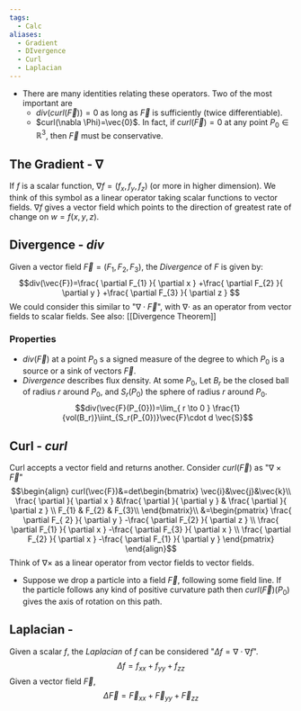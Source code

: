 ```yaml
---
tags:
  - Calc
aliases:
  - Gradient
  - DIvergence
  - Curl
  - Laplacian
---
```

- There are many identities relating these operators. Two of the most important are
    - $div(curl(\vec{F}))=0$ as long as $\vec{F}$ is sufficiently (twice differentiable).
    - $curl(\nabla \Phi)=\vec{0}$. In fact, if $curl(\vec{F})=0$ at any point $P_{0}\in\mathbb{R}^{3}$, then $\vec{F}$ must be conservative.
## The Gradient - $\nabla$
If $f$ is a scalar function, $\nabla f=(f_x, f_y, f_z)$ (or more in higher dimension).
We think of this symbol as a linear operator taking scalar functions to vector fields.
$\nabla f$ gives a vector field which points to the direction of greatest rate of change on $w=f(x,y,z)$.
## Divergence - $div$
Given a vector field $\vec{F}= (F_{1},F_{2},F_{3}),$ the *Divergence* of $F$ is given by:
$$div(\vec{F})=\frac{ \partial F_{1} }{ \partial x } +\frac{ \partial F_{2} }{ \partial y } +\frac{ \partial F_{3} }{ \partial z } $$
We could consider this similar to "$\nabla \cdot \vec{F}$", with $\nabla\cdot$ as an operator from vector fields to scalar fields.
See also: [[Divergence Theorem]]
### Properties
- $div(\vec{F})$ at a point $P_{0}$ s a signed measure of the degree to which $P_{0}$ is a source or a sink of vectors $\vec{F}$. 
- *Divergence* describes flux density. At some $P_{0}$, Let $B_r$ be the closed ball of radius $r$ around $P_{0}$, and $S_r(P_{0})$ the sphere of radius $r$ around $P_{0}$.
$$div(\vec{F}(P_{0}))=\lim_{ r \to 0 } \frac{1}{vol(B_r)}\iint_{S_r(P_{0})}\vec{F}\cdot d \vec{S}$$
## Curl - $curl$
Curl accepts a vector field and returns another. Consider $curl(\vec{F})$ as "$\nabla \times \vec{F}$"
$$\begin{align}
curl(\vec{F})&=det\begin{bmatrix}
\vec{i}&\vec{j}&\vec{k}\\ 
\frac{ \partial  }{ \partial x } &\frac{ \partial  }{ \partial y } & \frac{ \partial  }{ \partial z }  \\
F_{1} & F_{2} & F_{3}\\
\end{bmatrix}\\
&=\begin{pmatrix}
\frac{ \partial F_{  2} }{ \partial y } -\frac{ \partial F_{2} }{ \partial z }  \\
\frac{ \partial F_{1} }{ \partial x } -\frac{ \partial F_{3} }{ \partial x }  \\
\frac{ \partial F_{2} }{ \partial x } -\frac{ \partial F_{1} }{ \partial y } 
\end{pmatrix}
\end{align}$$
Think of $\nabla \times$ as a linear operator from vector fields to vector fields.
- Suppose we drop a particle into a field $\vec{F}$, following some field line. If the particle follows any kind of positive curvature path then $curl(\vec{F})(P_{0})$ gives the axis of rotation on this path.
## Laplacian - 
Given a scalar $f$, the *Laplacian* of $f$ can be considered "$\Delta f=\nabla \cdot \nabla f$".
$$\Delta f=f_{xx}+f_{yy}+f_{zz}$$
Given a vector field $\vec{F}$, 
$$\Delta \vec{F}= \vec{F}_{xx}+\vec{F}_{yy}+\vec{F}_{zz}$$
